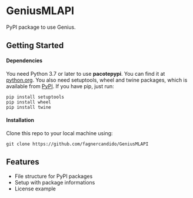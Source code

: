 # GeniusMLAPI
PyPI package to use Genius.
## Getting Started
#### Dependencies
You need Python 3.7 or later to use **pacotepypi**. You can find it at [python.org](https://www.python.org/).
You also need setuptools, wheel and twine packages, which is available from [PyPI](https://pypi.org). If you have pip, just run:
```
pip install setuptools
pip install wheel
pip install twine
```
#### Installation
Clone this repo to your local machine using:
```
git clone https://github.com/fagnercandido/GeniusMLAPI
```
## Features
- File structure for PyPI packages
- Setup with package informations
- License example